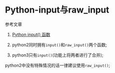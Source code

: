 # Python-input与raw_input

参考文章

1. [Python input() 函数](https://www.runoob.com/python/python-func-input.html)

1. python2同时拥有`input()`和`raw_input()`两个函数;
2. python3只有`input()`(功能上将两者进行了合并);

python2中没有特殊情况的话一律建议使用`raw_input()`;

